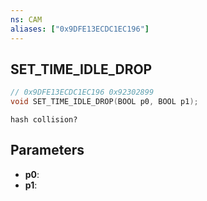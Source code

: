 ```yaml
---
ns: CAM
aliases: ["0x9DFE13ECDC1EC196"]
---
```

## SET_TIME_IDLE_DROP

```c
// 0x9DFE13ECDC1EC196 0x92302899
void SET_TIME_IDLE_DROP(BOOL p0, BOOL p1);
```

```
hash collision?  
```

## Parameters
* **p0**: 
* **p1**: 

